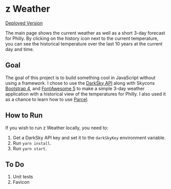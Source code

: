 # z Weather

[Deployed Version](http://z-weather.surge.sh/)

The main page shows the current weather as well as a short 3-day forecast for Philly. By clicking on the history icon next to the current temperature, you can see the historical temperature over the last 10 years at the current day and time.

## Goal

The goal of this project is to build something cool in JavaScript without using a framework. I chose to use the [DarkSky API](https://darksky.net/dev) along with Skycons [Bootstrap 4](https://getbootstrap.com/), and [FontAwesome 5](https://fontawesome.com/) to make a simple 3-day weather application with a historical view of the temperatures for Philly. I also used it as a chance to learn how to use [Parcel](https://parceljs.org/).

## How to Run

If you wish to run z Weather locally, you need to:

1. Get a DarkSky API key and set it to the `darkSkyKey` environment variable.
2. Run `yarn install`.
3. Run `yarn start`.

## To Do

1. Unit tests
2. Favicon

